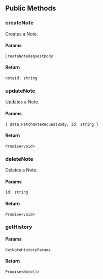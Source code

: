 ## Public Methods

### createNote

Creates a Note.

#### Params

`CreateNoteRequestBody`

#### Return

`noteId: string`

### updateNote

Updates a Note.

#### Params

`{ data:PatchNoteRequestBody, id: string }`

#### Return

`Promise<void>`

### deleteNote

Deletes a Note.

#### Params

`id: string`

#### Return

`Promise<void>`


### getHistory

#### Params

`GetNoteHistoryParams`

#### Return

`Promise<Note[]>`